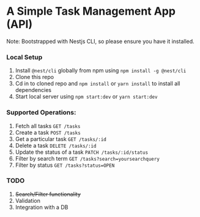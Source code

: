 # A Simple Task Management App (API)

Note: Bootstrapped with Nestjs CLI, so please ensure you have it installed.

### Local Setup
1. Install `@nest/cli` globally from npm using `npm install -g @nest/cli`
2. Clone this repo
3. Cd in to cloned repo and `npm install` or `yarn install` to install all dependencies
4. Start local server using `npm start:dev` or `yarn start:dev`

### Supported Operations: 
1. Fetch all tasks `GET /tasks`
2. Create a task `POST /tasks`
3. Get a particular task `GET /tasks/:id`
4. Delete a task `DELETE /tasks/:id`
5. Update the status of a task `PATCH /tasks/:id/status`
6. Filter by search term `GET /tasks?search=yoursearchquery`
7. Filter by status `GET /tasks?status=OPEN`

### TODO
1. ~~Search/Filter functionality~~
2. Validation
3. Integration with a DB